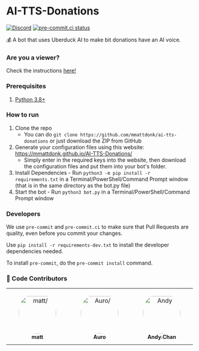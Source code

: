 # AI-TTS-Donations
[![Discord](https://img.shields.io/discord/883929594179256350?label=Discord)](https://discord.gg/mvVePs2Hs2)
[![pre-commit.ci status](https://results.pre-commit.ci/badge/github/mmattDonk/AI-TTS-Donations/main.svg)](https://results.pre-commit.ci/latest/github/mmattDonk/AI-TTS-Donations/main)

💰 A bot that uses Uberduck AI to make bit donations have an AI voice.

### Are you a viewer?
Check the instructions [here!](https://mmatt.link/UseTTS)

### Prerequisites
1. [Python 3.8+](https://www.python.org/downloads/)

### How to run

1. Clone the repo
    * You can do `git clone https://github.com/mmattdonk/ai-tts-donations` or just download the ZIP from GitHub
2. Generate your configuration files using this website: https://mmattdonk.github.io/AI-TTS-Donations/
    * Simply enter in the required keys into the website, then download the configuration files and put them into your bot's folder.
4. Install Dependencies - Run `python3 -m pip install -r requirements.txt` in a Terminal/PowerShell/Command Prompt window (that is in the same directory as the bot.py file)
5. Start the bot - Run `python3 bot.py` in a Terminal/PowerShell/Command Prompt window


### Developers
We use `pre-commit` and `pre-commit.ci` to make sure that Pull Requests are quality, even before you commit your changes.

Use `pip install -r requirements-dev.txt` to install the developer dependencies needed.

To install `pre-commit`, do the `pre-commit install` command.

### 🙌 Code Contributors

<table>
<tr>
    <td align="center" style="word-wrap: break-word; width: 150.0; height: 150.0">
        <a href=https://github.com/mmattbtw>
            <img src=https://avatars.githubusercontent.com/u/30363562?v=4 width="100;"  style="border-radius:50%;align-items:center;justify-content:center;overflow:hidden;padding-top:10px" alt=matt/>
            <br />
            <sub style="font-size:14px"><b>matt</b></sub>
        </a>
    </td>
    <td align="center" style="word-wrap: break-word; width: 150.0; height: 150.0">
        <a href=https://github.com/MrAuro>
            <img src=https://avatars.githubusercontent.com/u/35087590?v=4 width="100;"  style="border-radius:50%;align-items:center;justify-content:center;overflow:hidden;padding-top:10px" alt=Auro/>
            <br />
            <sub style="font-size:14px"><b>Auro</b></sub>
        </a>
    </td>
    <td align="center" style="word-wrap: break-word; width: 150.0; height: 150.0">
        <a href=https://github.com/12beesinatrenchcoat>
            <img src=https://avatars.githubusercontent.com/u/25379179?v=4 width="100;"  style="border-radius:50%;align-items:center;justify-content:center;overflow:hidden;padding-top:10px" alt=Andy Chan/>
            <br />
            <sub style="font-size:14px"><b>Andy Chan</b></sub>
        </a>
    </td>
</tr>
</table>
